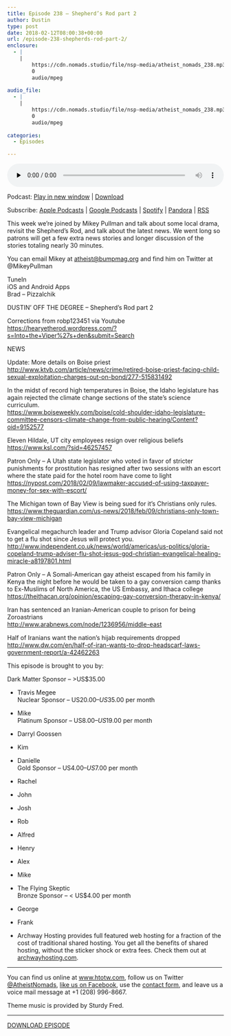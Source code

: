 ```yaml
---
title: ﻿Episode 238 – Shepherd’s Rod part 2
author: Dustin
type: post
date: 2018-02-12T08:00:38+00:00
url: /﻿episode-238-shepherds-rod-part-2/
enclosure:
  - |
    |
        https://cdn.nomads.studio/file/nsp-media/atheist_nomads_238.mp3
        0
        audio/mpeg
        
audio_file:
  - |
    |
        https://cdn.nomads.studio/file/nsp-media/atheist_nomads_238.mp3
        0
        audio/mpeg
        
categories:
  - Episodes

---
```

<div itemscope itemtype="http://schema.org/AudioObject">
  <meta itemprop="name" content="﻿Episode 238 &#8211; Shepherd’s Rod part 2" />
  
  <meta itemprop="uploadDate" content="2018-02-12T01:00:38-07:00" />
  
  <meta itemprop="encodingFormat" content="audio/mpeg" />
  
  <meta itemprop="description" content="This week we're joined by Mikey Pullman and talk about some local drama, revisit the Shepherd's Rod, and talk about the latest news. We went long so patrons will get a few extra news stories and longer discussion of the stories totaling nearly 30 min..." />
  
  <meta itemprop="contentUrl" content="https://dts.podtrac.com/redirect.mp3/cdn.nomads.studio/file/nsp-media/atheist_nomads_238.mp3" />
  </p> 
  
  <div class="powerpress_player" id="powerpress_player_8501">
    <audio class="wp-audio-shortcode" id="audio-1688-245" preload="none" style="width: 100%;" controls="controls"><source type="audio/mpeg" src="https://dts.podtrac.com/redirect.mp3/cdn.nomads.studio/file/nsp-media/atheist_nomads_238.mp3?_=245" /><a href="https://dts.podtrac.com/redirect.mp3/cdn.nomads.studio/file/nsp-media/atheist_nomads_238.mp3">https://dts.podtrac.com/redirect.mp3/cdn.nomads.studio/file/nsp-media/atheist_nomads_238.mp3</a></audio>
  </div>
</div>

<p class="powerpress_links powerpress_links_mp3">
  Podcast: <a href="https://dts.podtrac.com/redirect.mp3/cdn.nomads.studio/file/nsp-media/atheist_nomads_238.mp3" class="powerpress_link_pinw" target="_blank" title="Play in new window" onclick="return powerpress_pinw('https://htotw.com/?powerpress_pinw=1688-podcast');" rel="nofollow">Play in new window</a> | <a href="https://dts.podtrac.com/redirect.mp3/cdn.nomads.studio/file/nsp-media/atheist_nomads_238.mp3" class="powerpress_link_d" title="Download" rel="nofollow" download="atheist_nomads_238.mp3">Download</a>
</p>

<p class="powerpress_links powerpress_subscribe_links">
  Subscribe: <a href="https://podcasts.apple.com/us/podcast/humanists-take-on-the-world/id530050098?mt=2&ls=1" class="powerpress_link_subscribe powerpress_link_subscribe_itunes" target="_blank" title="Subscribe on Apple Podcasts" rel="nofollow">Apple Podcasts</a> | <a href="https://www.google.com/podcasts?feed=aHR0cDovL2F0aGVpc3Rub21hZHMubGlic3luLmNvbS9yc3M%3D" class="powerpress_link_subscribe powerpress_link_subscribe_googleplay" target="_blank" title="Subscribe on Google Podcasts" rel="nofollow">Google Podcasts</a> | <a href="https://open.spotify.com/show/3LzK2xZGike6Tc1GEMtMbr?si=LieN9SNuTpq96smuaUsH8A" class="powerpress_link_subscribe powerpress_link_subscribe_spotify" target="_blank" title="Subscribe on Spotify" rel="nofollow">Spotify</a> | <a href="https://www.pandora.com/podcast/atheist-nomads/PC:10122?corr=62071012&part=ug" class="powerpress_link_subscribe powerpress_link_subscribe_pandora" target="_blank" title="Subscribe on Pandora" rel="nofollow">Pandora</a> | <a href="https://htotw.com/feed/podcast/" class="powerpress_link_subscribe powerpress_link_subscribe_rss" target="_blank" title="Subscribe via RSS" rel="nofollow">RSS</a>
</p>

<center>
</center>This week we&#8217;re joined by Mikey Pullman and talk about some local drama, revisit the Shepherd&#8217;s Rod, and talk about the latest news. We went long so patrons will get a few extra news stories and longer discussion of the stories totaling nearly 30 minutes.

You can email Mikey at atheist@bumpmag.org and find him on Twitter at @MikeyPullman

TuneIn  
iOS and Android Apps  
Brad &#8211; Pizzalchik

DUSTIN’ OFF THE DEGREE &#8211; Shepherd’s Rod part 2

Corrections from robp123451 via Youtube  
<https://hearyetherod.wordpre­ss.com/?s=Into+the+Viper%27s+den&submit=Search>

NEWS

Update: More details on Boise priest  
 <http://www.ktvb.com/article/news/crime/retired-boise-priest-facing-child-sexual-exploitation-charges-out-on-bond/277-515831492>

In the midst of record high temperatures in Boise, the Idaho legislature has again rejected the climate change sections of the state&#8217;s science curriculum.  
 <https://www.boiseweekly.com/boise/cold-shoulder-idaho-legislature-committee-censors-climate-change-from-public-hearing/Content?oid=9152577>

Eleven Hildale, UT city employees resign over religious beliefs  
 <https://www.ksl.com/?sid=46257457>

Patron Only &#8211; A Utah state legislator who voted in favor of stricter punishments for prostitution has resigned after two sessions with an escort where the state paid for the hotel room have come to light  
 <https://nypost.com/2018/02/09/lawmaker-accused-of-using-taxpayer-money-for-sex-with-escort/>

The Michigan town of Bay View is being sued for it&#8217;s Christians only rules.  
 <https://www.theguardian.com/us-news/2018/feb/09/christians-only-town-bay-view-michigan>

Evangelical megachurch leader and Trump advisor Gloria Copeland said not to get a flu shot since Jesus will protect you.  
 <http://www.independent.co.uk/news/world/americas/us-politics/gloria-copeland-trump-adviser-flu-shot-jesus-god-christian-evangelical-healing-miracle-a8197801.html>

Patron Only &#8211; A Somali-American gay atheist escaped from his family in Kenya the night before he would be taken to a gay conversion camp thanks to Ex-Muslims of North America, the US Embassy, and Ithaca college  
 <https://theithacan.org/opinion/escaping-gay-conversion-therapy-in-kenya/>

Iran has sentenced an Iranian-American couple to prison for being Zoroastrians  
 <http://www.arabnews.com/node/1236956/middle-east>

Half of Iranians want the nation&#8217;s hijab requirements dropped  
 <http://www.dw.com/en/half-of-iran-wants-to-drop-headscarf-laws-government-report/a-42462263>

This episode is brought to you by:

Dark Matter Sponsor – >US$35.00  
* Travis Megee  
Nuclear Sponsor – US$20.00 – US$35.00 per month  
* Mike  
Platinum Sponsor – US$8.00 – US$19.00 per month  
* Darryl Goossen  
* Kim  
* Danielle  
Gold Sponsor – US$4.00 – US$7.00 per month  
* Rachel  
* John  
* Josh  
* Rob  
* Alfred  
* Henry  
* Alex  
* Mike  
* The Flying Skeptic  
Bronze Sponsor – < US$4.00 per month  
* George  
* Frank

* Archway Hosting provides full featured web hosting for a fraction of the cost of traditional shared hosting. You get all the benefits of shared hosting, without the sticker shock or extra fees. Check them out at <a href="http://archwayhosting.com/" target="_blank" rel="noopener">archwayhosting.com</a>.

<hr width="500" />

You can find us online at <a href="https://www.htotw.com/" target="_blank" rel="noopener">www.htotw.com</a>, follow us on Twitter <a href="https://htotw.com/twitter" target="_blank" rel="noopener">@AtheistNomads</a>, <a href="https://htotw.com/facebook" target="_blank" rel="noopener">like us on Facebook</a>, use the [contact form](https://htotw.com/contact), and leave us a voice mail message at +1 (208) 996-8667.

Theme music is provided by Sturdy Fred.

<hr width="”500”" />

[DOWNLOAD EPISODE][1]

 [1]: https://dts.podtrac.com/redirect.mp3/cdn.nomads.studio/file/nsp-media/atheist_nomads_238.mp3